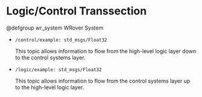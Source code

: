 # Logic/Control Transsection

@defgroup wr_system WRover System

* `/control/example: std_msgs/Float32`
  
  This topic allows information to flow from the high-level logic layer down to the control systems layer.

* `/logic/example: std_msgs/Float32`
  
  This topic allows information to flow from the control systems layer up to the high-level logic layer.
